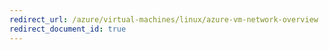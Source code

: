 ```yaml
---
redirect_url: /azure/virtual-machines/linux/azure-vm-network-overview
redirect_document_id: true
---
```

